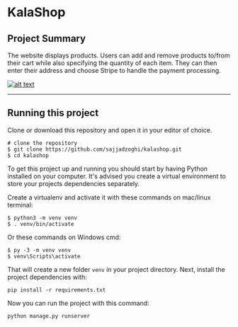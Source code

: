 # KalaShop

## Project Summary

The website displays products. Users can add and remove products to/from their cart while also specifying the quantity of each item. They can then enter their address and choose Stripe to handle the payment processing.

[![alt text](https://justdjango.s3-us-west-2.amazonaws.com/media/thumbnails/djecommerce.png "Logo")](https://youtu.be/z4USlooVXG0)

---

## Running this project

Clone or download this repository and open it in your editor of choice.

```
# clone the repository
$ git clone https://github.com/sajjadzoghi/kalashop.git
$ cd kalashop
```

To get this project up and running you should start by having Python installed on your computer. It's advised you create a virtual environment to store your projects dependencies separately.

Create a virtualenv and activate it with these commands on mac/linux terminal:

```
$ python3 -m venv venv
$ . venv/bin/activate
```

Or these commands on Windows cmd:

```
$ py -3 -m venv venv
$ venv\Scripts\activate
```

That will create a new folder `venv` in your project directory. Next, install the project dependencies with:

```
pip install -r requirements.txt
```

Now you can run the project with this command:

```
python manage.py runserver
```
